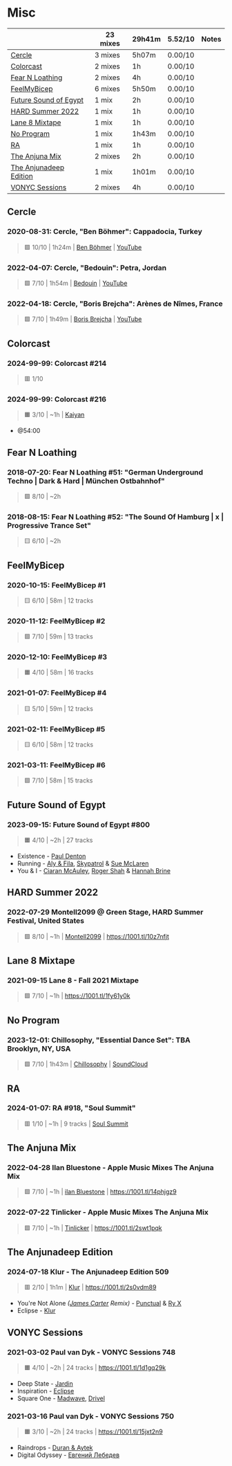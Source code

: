 # Misc

<!-- toc:start -->

| | 23 mixes | 29h41m | 5.52/10 | Notes |
| - | - | - | - | - |
| [Cercle](#cercle) | 3 mixes | 5h07m | 0.00/10 |  |
| [Colorcast](#colorcast) | 2 mixes | 1h | 0.00/10 |  |
| [Fear N Loathing](#fear-n-loathing) | 2 mixes | 4h | 0.00/10 |  |
| [FeelMyBicep](#feelmybicep) | 6 mixes | 5h50m | 0.00/10 |  |
| [Future Sound of Egypt](#future-sound-of-egypt) | 1 mix | 2h | 0.00/10 |  |
| [HARD Summer 2022](#hard-summer-2022) | 1 mix | 1h | 0.00/10 |  |
| [Lane 8 Mixtape](#lane-8-mixtape) | 1 mix | 1h | 0.00/10 |  |
| [No Program](#no-program) | 1 mix | 1h43m | 0.00/10 |  |
| [RA](#ra) | 1 mix | 1h | 0.00/10 |  |
| [The Anjuna Mix](#the-anjuna-mix) | 2 mixes | 2h | 0.00/10 |  |
| [The Anjunadeep Edition](#the-anjunadeep-edition) | 1 mix | 1h01m | 0.00/10 |  |
| [VONYC Sessions](#vonyc-sessions) | 2 mixes | 4h | 0.00/10 |  |
<!-- toc:end -->

## Cercle

### 2020-08-31: Cercle, "Ben Böhmer": Cappadocia, Turkey

> 🟪 10/10 | 1h24m | [Ben Böhmer](https://rateyourmusic.com/artist/ben-bohmer)
> | [YouTube](https://www.youtube.com/watch?v=RvRhUHTV_8k)

### 2022-04-07: Cercle, "Bedouin": Petra, Jordan

> 🟩 7/10 | 1h54m | [Bedouin](https://rateyourmusic.com/artist/bedouin-1)
> | [YouTube](https://www.youtube.com/watch?v=xQCLf9T_M7Q)

### 2022-04-18: Cercle, "Boris Brejcha": Arènes de Nîmes, France

> 🟩 7/10 | 1h49m | [Boris Brejcha](https://rateyourmusic.com/artist/boris-brejcha)
> | [YouTube](https://www.youtube.com/watch?v=1MobY_vR7-g)

## Colorcast

### 2024-99-99: Colorcast #214

> 🟥 1/10

### 2024-99-99: Colorcast #216

> 🟧 3/10 | ~1h | [Kaiyan](https://rateyourmusic.com/artist/kaiyan)

- @54:00

## Fear N Loathing

### 2018-07-20: Fear N Loathing #51: "German Underground Techno | Dark & Hard | München Ostbahnhof"

> 🟩 8/10 | ~2h

### 2018-08-15: Fear N Loathing #52: "The Sound Of Hamburg | x | Progressive Trance Set"

> 🟨 6/10 | ~2h

## FeelMyBicep

### 2020-10-15: FeelMyBicep #1

> 🟨 6/10 | 58m | 12 tracks

### 2020-11-12: FeelMyBicep #2

> 🟩 7/10 | 59m | 13 tracks

### 2020-12-10: FeelMyBicep #3

> 🟧 4/10 | 58m | 16 tracks

### 2021-01-07: FeelMyBicep #4

> 🟨 5/10 | 59m | 12 tracks

### 2021-02-11: FeelMyBicep #5

> 🟨 6/10 | 58m | 12 tracks

### 2021-03-11: FeelMyBicep #6

> 🟩 7/10 | 58m | 15 tracks

## Future Sound of Egypt

### 2023-09-15: Future Sound of Egypt #800

> 🟧 4/10 | ~2h | 27 tracks

- Existence - [Paul Denton](https://rateyourmusic.com/artist/paul-denton)
- Running - [Aly & Fila](https://rateyourmusic.com/artist/aly_and_fila), [Skypatrol](https://rateyourmusic.com/artist/skypatrol) & [Sue McLaren](https://rateyourmusic.com/artist/sue-mclaren)
- You & I - [Ciaran McAuley](https://rateyourmusic.com/artist/ciaran-mcauley), [Roger Shah](https://rateyourmusic.com/artist/roger_shah) & [Hannah Brine](#)

## HARD Summer 2022

### 2022-07-29 Montell2099 @ Green Stage, HARD Summer Festival, United States

> 🟩 8/10 | ~1h | [Montell2099](https://rateyourmusic.com/artist/montell2099)
> | https://1001.tl/10z7nfjt

## Lane 8 Mixtape

### 2021-09-15 Lane 8 - Fall 2021 Mixtape

> 🟩 7/10 | ~1h
> | https://1001.tl/1fy61y0k

## No Program

### 2023-12-01: Chillosophy, "Essential Dance Set": TBA Brooklyn, NY, USA

> 🟩 7/10 | 1h43m | [Chillosophy](#)
> | [SoundCloud](https://soundcloud.com/chillosophy-bk/essential-dance-set-tba-brooklyn-12123)

## RA

### 2024-01-07: RA #918, "Soul Summit"

> 🟥 1/10 | ~1h | 9 tracks
> | [Soul Summit](https://rateyourmusic.com/artist/soul-summit)

## The Anjuna Mix

### 2022-04-28 Ilan Bluestone - Apple Music Mixes The Anjuna Mix

> 🟩 7/10 | ~1h | [ilan Bluestone](https://rateyourmusic.com/artist/ilan-bluestone)
> | https://1001.tl/14phjgz9

### 2022-07-22 Tinlicker - Apple Music Mixes The Anjuna Mix

> 🟩 7/10 | ~1h | [Tinlicker](https://rateyourmusic.com/artist/tinlicker)
> | https://1001.tl/2swt1pqk

## The Anjunadeep Edition

### 2024-07-18 Klur - The Anjunadeep Edition 509

> 🟥 2/10 | 1h1m | [Klur](https://rateyourmusic.com/artist/klur)
> | https://1001.tl/2s0vdm89

- You're Not Alone _([James Carter](https://rateyourmusic.com/artist/james-carter-1) Remix)_ - [Punctual](https://rateyourmusic.com/artist/punctual) & [Ry X](https://rateyourmusic.com/artist/ry-x)
- Eclipse - [Klur](https://rateyourmusic.com/artist/klur)

## VONYC Sessions

### 2021-03-02 Paul van Dyk - VONYC Sessions 748

> 🟧 4/10 | ~2h | 24 tracks
> | https://1001.tl/1d1gq29k

- Deep State - [Jardin](https://rateyourmusic.com/artist/jardin-2)
- Inspiration - [Eclipse](https://rateyourmusic.com/artist/eclipse-12)
- Square One - [Madwave](https://rateyourmusic.com/artist/madwave), [Drivel](#)

### 2021-03-16 Paul van Dyk - VONYC Sessions 750

> 🟧 3/10 | ~2h | 24 tracks
> | https://1001.tl/15jxt2n9

- Raindrops - [Duran & Aytek](https://rateyourmusic.com/artist/duran_and_aytek)
- Digital Odyssey - [Евгений Лебедев](https://rateyourmusic.com/artist/евгений_лебедев_f2)

